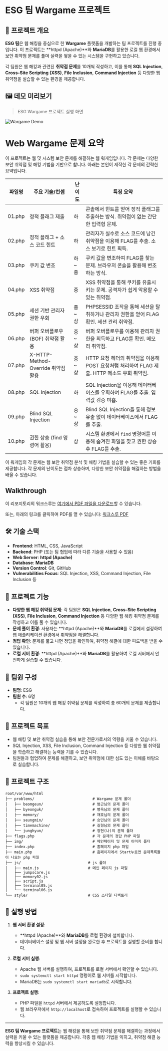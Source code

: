 # ESG 팀 Wargame 프로젝트

## 📂 프로젝트 개요
**ESG 팀**은 웹 해킹을 중심으로 한 **Wargame** 플랫폼을 개발하는 팀 프로젝트를 진행 중입니다. 이 프로젝트는 **httpd (Apache)**와 **MariaDB**를 활용한 로컬 웹 환경에서 보안 취약점 문제를 풀며 실력을 쌓을 수 있는 시스템을 구현하고 있습니다.

각 팀원은 웹 해킹과 관련된 **취약점 문제**를 10개씩 작성하고, 이를 통해 **SQL Injection**, **Cross-Site Scripting (XSS)**, **File Inclusion**, **Command Injection** 등 다양한 웹 취약점을 실습할 수 있는 환경을 제공합니다.

## 🖼️ 데모 미리보기

> ESG Wargame 프로젝트 실행 화면

![Wargame Demo](demo.gif)

# Web Wargame 문제 요약

이 프로젝트는 웹 및 시스템 보안 문제를 해결하는 웹 워게임입니다. 각 문제는 다양한 보안 취약점 및 해킹 기법을 기반으로 합니다. 
아래는 본인이 제작한 각 문제의 간략한 요약입니다.

| 파일명     | 주요 기술/컨셉                         | 난이도   | 특징 요약                                                         |
|------------|--------------------------------------|----------|------------------------------------------------------------------|
| 01.php     | 정적 플래그 제출                      | 하       | 콘솔에서 힌트를 얻어 정적 플래그를 추출하는 방식. 취약점이 없는 간단한 입력형 문제.  |
| 02.php     | 정적 플래그 + 소스 코드 힌트            | 하       | 관리자가 실수로 소스 코드에 남긴 취약점을 이용해 FLAG를 추출. 소스 보기로 힌트 획득.  |
| 03.php     | 쿠키 값 변조                          | 하~중    | 쿠키 값을 변조하여 FLAG를 찾는 문제. 브라우저 콘솔을 활용해 변조하는 방식.  |
| 04.php     | XSS 취약점                           | 중       | XSS 취약점을 통해 쿠키를 유출시키는 문제. 공격자가 쉽게 악용할 수 있는 취약점. |
| 05.php     | 세션 기반 관리자 권한 우회            | 중~상    | PHPSESSID 조작을 통해 세션을 탈취하거나 관리자 권한을 얻어 FLAG 확인. 세션 관리 취약점. |
| 06.php     | 버퍼 오버플로우 (BOF) 취약점 활용      | 중~상    | 버퍼 오버플로우를 이용해 관리자 권한을 획득하고 FLAG를 확인. 메모리 취약점. |
| 07.php     | X-HTTP-Method-Override 취약점 활용    | 중~상    | HTTP 요청 헤더의 취약점을 이용해 POST 요청처럼 처리하여 FLAG 제출. HTTP 메소드 우회 취약점. |
| 08.php     | SQL Injection                         | 하       | SQL Injection을 이용해 데이터베이스를 우회하여 FLAG를 추출. 입력값 검증 미흡. |
| 09.php     | Blind SQL Injection                   | 중~상    | Blind SQL Injection을 통해 정보 유출 없이 데이터베이스에서 FLAG를 추출. |
| 10.php     | 권한 상승 (find 명령어 활용)          | 상       | 시스템 환경에서 `find` 명령어를 이용해 숨겨진 파일을 찾고 권한 상승 후 FLAG를 추출. |


이 워게임의 각 문제는 웹 보안 취약점 분석 및 해킹 기법을 실습할 수 있는 좋은 기회를 제공합니다. 각 문제의 난이도는 점차 상승하며, 다양한 보안 취약점을 해결하는 방법을 배울 수 있습니다.

## Walkthrough

이 리포지토리의 워크스루는 [여기에서 PDF 파일을 다운로드](./docs/walkthrough.pdf)할 수 있습니다.

또는, 아래의 링크를 클릭하여 PDF를 열 수 있습니다:
[워크스루 PDF](.유령의집_walkthrough.pdf)

## 🛠 기술 스택
- **Frontend**: HTML, CSS, JavaScript
- **Backend**: PHP (또는 팀 협업에 따라 다른 기술을 사용할 수 있음)
- **Web Server**: **httpd (Apache)**
- **Database**: **MariaDB**
- **Version Control**: Git, GitHub
- **Vulnerabilities Focus**: SQL Injection, XSS, Command Injection, File Inclusion 등

## 📝 프로젝트 기능
- **다양한 웹 해킹 취약점 문제**: 각 팀원은 **SQL Injection**, **Cross-Site Scripting (XSS)**, **File Inclusion**, **Command Injection** 등 다양한 웹 해킹 취약점 문제를 작성하고 이를 풀 수 있습니다.
- **문제 풀이 환경**: 사용자는 **httpd (Apache)**와 **MariaDB**를 로컬에서 설정하여 웹 애플리케이션 환경에서 취약점을 해결합니다.
- **정답 확인**: 문제를 풀고 나면 정답을 확인하여, 취약점 해결에 대한 피드백을 받을 수 있습니다.
- **로컬 서버 환경**: **httpd (Apache)**와 **MariaDB**를 활용하여 로컬 서버에서 안전하게 실습할 수 있습니다.

## 👥 팀원 구성
- **팀명**: ESG
- **팀원 수**: 6명
  - 각 팀원은 10개의 웹 해킹 취약점 문제를 작성하여 총 60개의 문제를 제출합니다.

## 🎯 프로젝트 목표
- 웹 해킹 및 보안 취약점 실습을 통해 보안 전문가로서의 역량을 키울 수 있습니다.
- SQL Injection, XSS, File Inclusion, Command Injection 등 다양한 웹 취약점을 학습하고 해결하는 능력을 기를 수 있습니다.
- 팀원들과 협업하여 문제를 해결하고, 보안 취약점에 대한 심도 있는 이해를 바탕으로 실습합니다.

## 📄 프로젝트 구조
```
root/var/www/html
├── problems/                          # Wargame 문제 폴더
│   ├── beomgeun/                      # 범근님의 문제 폴더
│   ├── byeonguk/                      # 병욱님의 문제 폴더
│   ├── memory/                        # 재호님의 문제 폴더
│   ├── seungmin/                      # 승민님의 문제 폴더
│   ├── timemachine/                   # 길형님의 문제 폴더
│   └── junghyun/                      # 정현(나)의 문제 폴더
├── flags.php                          # 각 문제의 정답 PHP 파일
├── img/                               # 메인페이지 및 문제 이미지 폴더
├── index.php                          # 홈페이지 php 파일
├── main.php                           # 홈페이지에서 Start누르면 문제목록들이 나오는 php 파일
├── js/                              # js 폴더
│   ├── main.js                      # 메인 페이지 js 파일
│   ├── jumpscare.js                 
│   ├── memory02.js                  
│   ├── script.js                    
│   ├── terminal05.js                
│   └── terminal06.js                
└── style/                           # CSS 스타일 디렉토리

```
## 🚀 실행 방법
1. **웹 서버 환경 설정**:
    - **httpd (Apache)**와 **MariaDB**를 로컬 환경에 설치합니다.
    - 데이터베이스 설정 및 웹 서버 설정을 완료한 후 프로젝트를 실행할 준비를 합니다.

2. **로컬 서버 실행**:
    - Apache 웹 서버를 실행하여, 프로젝트를 로컬 서버에서 확인할 수 있습니다.
    - `sudo systemctl start httpd` 명령어로 웹 서버를 시작합니다.
    - MariaDB는 `sudo systemctl start mariadb`로 시작합니다.

3. **프로젝트 실행**:
    - PHP 파일을 `httpd` 서버에서 제공하도록 설정합니다.
    - 웹 브라우저에서 `http://localhost`로 접속하여 프로젝트를 실행할 수 있습니다.

---

**ESG 팀 Wargame 프로젝트**는 웹 해킹을 통해 보안 취약점 문제를 해결하는 과정에서 실력을 키울 수 있는 플랫폼을 제공합니다. 각종 웹 해킹 기법을 익히고, 취약점 해결 능력을 향상시킬 수 있습니다.
